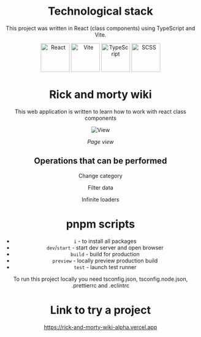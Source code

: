 <div align="center">

# Technological stack

This project was written in React (class components) using TypeScript and Vite.

<img src="https://cdn.freebiesupply.com/logos/large/2x/react-1-logo-png-transparent.png" alt="React" width="75" height="75" style="object-fit: cover;">
<img src="https://upload.wikimedia.org/wikipedia/commons/f/f1/Vitejs-logo.svg" alt="Vite" width="75" height="75" style="object-fit: cover">
<img src="https://static-00.iconduck.com/assets.00/typescript-icon-icon-1024x1024-vh3pfez8.png" alt="TypeScript" width="75" height="75" style="object-fit: cover;">
<img src="https://cdn-icons-png.flaticon.com/512/5968/5968358.png" alt="SCSS" width="75" height="75" style="object-fit: cover;">

# Rick and morty wiki

This web application is written to learn how to work with react class components

![View](https://docs.google.com/uc?id=1soeEvQS6oE2_cePGr1IkS5Gza0qy7rs4)

<i>Page view</i>

## Operations that can be performed

<p>Change category</p>
<p>Filter data</p>
<p>Infinite loaders</p>

# pnpm scripts

- `i` - to install all packages
- `dev`/`start` - start dev server and open browser
- `build` - build for production
- `preview` - locally preview production build
- `test` - launch test runner

To run this project locally you need tsconfig.json, tsconfig.node.json, .prettierrc and .eclintrc

# Link to try a project

https://rick-and-morty-wiki-alpha.vercel.app

</div>
